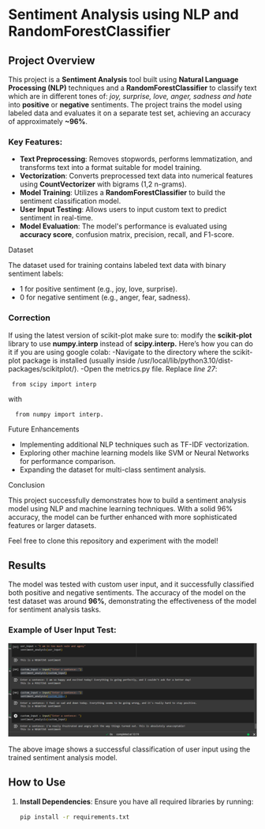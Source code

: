 # Sentiment Analysis using NLP and RandomForestClassifier

## Project Overview

This project is a **Sentiment Analysis** tool built using **Natural Language Processing (NLP)** techniques and a **RandomForestClassifier** to classify text which are in different tones of: _joy, surprise, love, anger, sadness and hate_ into **positive** or **negative** sentiments. The project trains the model using labeled data and evaluates it on a separate test set, achieving an accuracy of approximately **~96%**.

### Key Features:
- **Text Preprocessing**: Removes stopwords, performs lemmatization, and transforms text into a format suitable for model training.
- **Vectorization**: Converts preprocessed text data into numerical features using **CountVectorizer** with bigrams (1,2 n-grams).
- **Model Training**: Utilizes a **RandomForestClassifier** to build the sentiment classification model.
- **User Input Testing**: Allows users to input custom text to predict sentiment in real-time.
- **Model Evaluation**: The model's performance is evaluated using **accuracy score**, confusion matrix, precision, recall, and F1-score.

Dataset

The dataset used for training contains labeled text data with binary sentiment labels:
- 1 for positive sentiment (e.g., joy, love, surprise).
- 0 for negative sentiment (e.g., anger, fear, sadness).

### Correction
If using the latest version of scikit-plot make sure to:
modify the **scikit-plot** library to use **numpy.interp** instead of **scipy.interp.** Here’s how you can do it if you are using google colab:
-Navigate to the directory where the scikit-plot package is installed (usually inside /usr/local/lib/python3.10/dist-packages/scikitplot/).
-Open the metrics.py file.
Replace _line 27_:


     from scipy import interp 

with

      from numpy import interp.

Future Enhancements
- Implementing additional NLP techniques such as TF-IDF vectorization.
- Exploring other machine learning models like SVM or Neural Networks for performance comparison.
- Expanding the dataset for multi-class sentiment analysis.

Conclusion

This project successfully demonstrates how to build a sentiment analysis model using NLP and machine learning techniques. With a solid 96% accuracy, the model can be further enhanced with more sophisticated features or larger datasets.

Feel free to clone this repository and experiment with the model!

## Results

The model was tested with custom user input, and it successfully classified both positive and negative sentiments. The accuracy of the model on the test dataset was around **96%**, demonstrating the effectiveness of the model for sentiment analysis tasks.

### Example of User Input Test:
![User Input Test Result](sentiment-results.png)

The above image shows a successful classification of user input using the trained sentiment analysis model.

## How to Use

1. **Install Dependencies**:
   Ensure you have all required libraries by running:
   ```bash
   pip install -r requirements.txt

